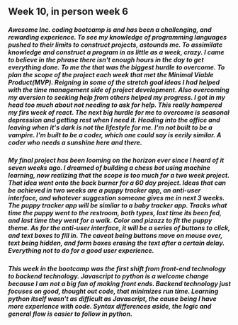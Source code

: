 ## Week 10, in person week 6

##### Awesome Inc. coding bootcamp is and has been a challenging, and rewarding experience. To see my knowledge of programming languages pushed to their limits to construct projects, astounds me. To assimilate knowledge and construct a program in as little as a week, crazy. I came to believe in the phrase there isn't enough hours in the day to get everything done. To me the that was the biggest hurdle to overcome. To plan the scope of the project each week that met the Minimal Viable Product(MVP). Reigning in some of the stretch goal ideas I had helped with the time management side of project development. Also overcoming my aversion to seeking help from others helped my progress. I got in my head too much about not needing to ask for help. This really hampered my firs week of react. The next big hurdle for me to overcome is seasonal depression and getting rest when I need it. Heading into the office and leaving when it's dark is not the lifestyle for me. I'm not built to be a vampire. I'm built to be a coder, which one could say is eerily similar. A coder who needs a sunshine here and there. 

##### My final project has been looming on the horizon ever since I heard of it seven weeks ago. I dreamed of building a chess bot using machine learning, now realizing that the scope is too much for a two week project. That idea went onto the back burner for a 60 day project. Ideas that can be achieved in two weeks are a puppy tracker app, an anti-user interface, and whatever suggestion someone gives me in next 3 weeks. The puppy tracker app will be similar to a baby tracker app. Tracks what time the puppy went to the restroom, both types, last time its been fed, and last time they went for a walk. Color and pizazz to fit the puppy theme. As for the anti-user interface, it will be a series of buttons to click, and text boxes to fill in. The caveat being buttons move on mouse over, text being hidden, and form boxes erasing the text after a certain delay. Everything not to do for a good user experience. 

##### This week in the bootcamp was the first shift from front-end technology to backend technology. Javascript to python is a welcome change because I am not a big fan of making front ends. Backend technology just focuses on good, thought out code, that minimizes run time. Learning python itself wasn't as difficult as Javascript, the cause being I have more experience with code. Syntax differences aside, the logic and general flow is easier to follow in python. 